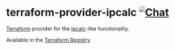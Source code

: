 <!--
SPDX-FileCopyrightText: The terraform-provider-ipcalc Authors
SPDX-License-Identifier: 0BSD
 -->

# terraform-provider-ipcalc [![Chat](https://img.shields.io/badge/matrix-%23talk.metio:matrix.org-brightgreen.svg?style=social&label=Matrix)](https://matrix.to/#/#talk.metio:matrix.org)

[Terraform](https://www.terraform.io/) provider for the [ipcalc](https://gitlab.com/ipcalc/ipcalc)-like functionality.

Available in the [Terraform Registry](https://registry.terraform.io/providers/metio/ipcalc/)
